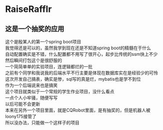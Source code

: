 # RaiseRafflr
## 这是一个抽奖的应用
这个是殷某人的第一个spring boot项目\
我觉得还是可以的，虽然我学到现在还是不知道spring boot的精髓在于什么\
自动配置确实是不错，什么配置都不用写了很开心，起步比传统的ssm快上不少\
然后瞬间打包这个是很舒服的\
一个简简单单的实验项目，连逻辑都烂的一批\
之前有个同学和我说我的后端水平不行主要是体现在数据库实在是经验少的可怜\
这次开发自己搞表，确实是惨，sql写的真是烂，mybatis也是学不到位\
作为一个后端说来也是搞笑\
这个项目就类似于一个常规的学生作业项目，没什么看点\
一点个人小牢骚，随便写写\
以后可能不会更新\
本来在另外一个项目里面，就是CQRobot里面，是有抽奖的，但是机器人被loony175接管了\
所以没办法，只能做一个这样子的项目